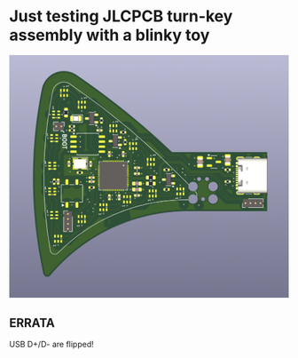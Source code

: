 # Just testing JLCPCB turn-key assembly with a blinky toy

![rendered PCB](render.png)

## ERRATA

USB D+/D- are flipped!
